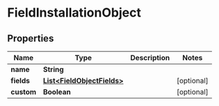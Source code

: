 
# FieldInstallationObject

## Properties
Name | Type | Description | Notes
------------ | ------------- | ------------- | -------------
**name** | **String** |  | 
**fields** | [**List&lt;FieldObjectFields&gt;**](FieldObjectFields.md) |  |  [optional]
**custom** | **Boolean** |  |  [optional]



